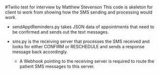 #Twilio test for interview by Matthew Stevenson
This code is skeleton for client to work from showing how the SMS sending
and processing would work.

* sendApptReminders.py takes JSON data of appointments that need to be confirmed
and sends out the text messages.

* sms.py is the receiving server that processes the SMS received and looks for either
CONFIRM or RESCHEDULE and sends a response message back accordingly.
  - A Webhook pointing to the receiving server is required to route the patient
  SMS messages to this server.

